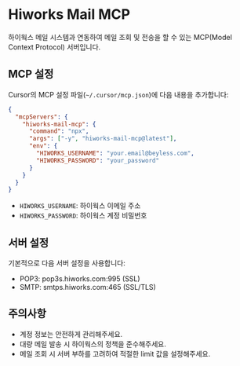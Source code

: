 # Hiworks Mail MCP

하이웍스 메일 시스템과 연동하여 메일 조회 및 전송을 할 수 있는 MCP(Model Context Protocol) 서버입니다.

## MCP 설정

Cursor의 MCP 설정 파일(`~/.cursor/mcp.json`)에 다음 내용을 추가합니다:

```json
{
  "mcpServers": {
    "hiworks-mail-mcp": {
      "command": "npx",
      "args": ["-y", "hiworks-mail-mcp@latest"],
      "env": {
        "HIWORKS_USERNAME": "your.email@beyless.com",
        "HIWORKS_PASSWORD": "your_password"
      }
    }
  }
}
```

- `HIWORKS_USERNAME`: 하이웍스 이메일 주소
- `HIWORKS_PASSWORD`: 하이웍스 계정 비밀번호

## 서버 설정

기본적으로 다음 서버 설정을 사용합니다:

- POP3: pop3s.hiworks.com:995 (SSL)
- SMTP: smtps.hiworks.com:465 (SSL/TLS)

## 주의사항

- 계정 정보는 안전하게 관리해주세요.
- 대량 메일 발송 시 하이웍스의 정책을 준수해주세요.
- 메일 조회 시 서버 부하를 고려하여 적절한 limit 값을 설정해주세요. 